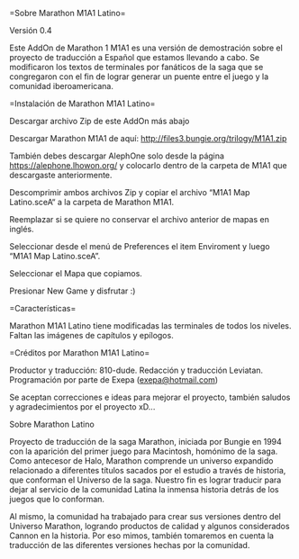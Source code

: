 =Sobre Marathon M1A1 Latino=

Versión 0.4

Este AddOn de Marathon 1 M1A1 es una versión de demostración sobre el proyecto de traducción a Español que estamos llevando a cabo. Se modificaron los textos de terminales por fanáticos de la saga que se congregaron con el fin de lograr generar un puente entre el juego y la comunidad iberoamericana.

=Instalación de Marathon M1A1 Latino=

Descargar archivo Zip de este AddOn más abajo

Descargar Marathon M1A1 de aquí: http://files3.bungie.org/trilogy/M1A1.zip

También debes descargar AlephOne solo desde la página https://alephone.lhowon.org/ y colocarlo dentro de la carpeta de M1A1 que descargaste anteriormente.

Descomprimir ambos archivos Zip y copiar el archivo “M1A1 Map Latino.sceA“ a la carpeta de Marathon M1A1.

Reemplazar si se quiere no conservar el archivo anterior de mapas en inglés.

Seleccionar desde el menú de Preferences el item Enviroment y luego “M1A1 Map Latino.sceA”.

Seleccionar el Mapa que copiamos.

Presionar New Game y disfrutar :)

=Características=

Marathon M1A1 Latino tiene modificadas las terminales de todos los niveles. Faltan las imágenes de capítulos y epílogos.

=Créditos por Marathon M1A1 Latino=

Productor y traducción: 810-dude. Redacción y traducción Leviatan. Programación por parte de Exepa (exepa@hotmail.com)

Se aceptan correcciones e ideas para mejorar el proyecto, también saludos y agradecimientos por el proyecto xD...

Sobre Marathon Latino

Proyecto de traducción de la saga Marathon, iniciada por Bungie en 1994 con la aparición del primer juego para Macintosh, homónimo de la saga. Como antecesor de Halo, Marathon comprende un universo expandido relacionado a diferentes títulos sacados por el estudio a través de historia, que conforman el Universo de la saga. Nuestro fin es lograr traducir para dejar al servicio de la comunidad Latina la inmensa historia detrás de los juegos que lo conforman.

Al mismo, la comunidad ha trabajado para crear sus versiones dentro del Universo Marathon, logrando productos de calidad y algunos considerados Cannon en la historia. Por eso mimos, también tomaremos en cuenta la traducción de las diferentes versiones hechas por la comunidad.
